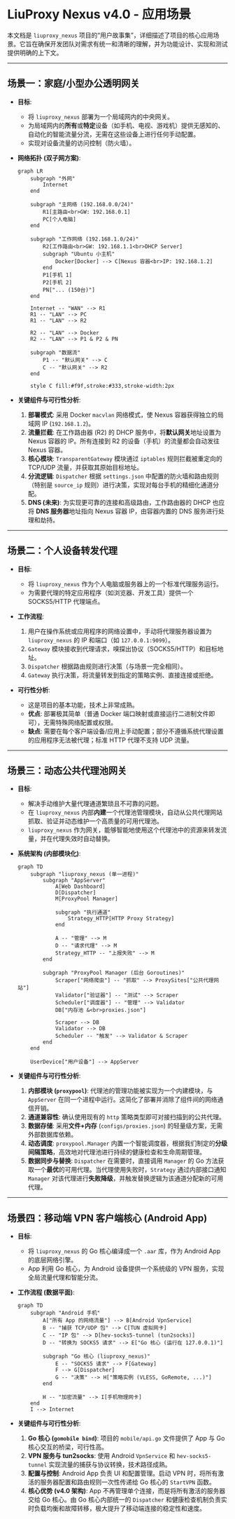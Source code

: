 # LiuProxy Nexus v4.0 - 应用场景

本文档是 `liuproxy_nexus` 项目的“用户故事集”，详细描述了项目的核心应用场景。它旨在确保开发团队对需求有统一和清晰的理解，并为功能设计、实现和测试提供明确的上下文。

---

## 场景一：家庭/小型办公透明网关

*   **目标**:
    *   将 `liuproxy_nexus` 部署为一个局域网内的中央网关。
    *   为局域网内的**所有**或**特定**设备（如手机、电视、游戏机）提供无感知的、自动化的智能流量分流，无需在这些设备上进行任何手动配置。
    *   实现对设备流量的访问控制（防火墙）。

*   **网络拓扑 (双子网方案)**:
    ```mermaid
    graph LR
        subgraph "外网"
            Internet
        end

        subgraph "主网络 (192.168.0.0/24)"
            R1[主路由<br>GW: 192.168.0.1]
            PC[个人电脑]
        end

        subgraph "工作网络 (192.168.1.0/24)"
            R2[工作路由<br>GW: 192.168.1.1<br>DHCP Server]
            subgraph "Ubuntu 小主机"
                Docker[Docker] --> C[Nexus 容器<br>IP: 192.168.1.2]
            end
            P1[手机 1]
            P2[手机 2]
            PN["... (150台)"]
        end
        
        Internet -- "WAN" --> R1
        R1 -- "LAN" --> PC
        R1 -- "LAN" --> R2
        
        R2 -- "LAN" --> Docker
        R2 -- "LAN" --> P1 & P2 & PN

        subgraph "数据流"
            P1 -- "默认网关" --> C
            C -- "默认网关" --> R2
        end

        style C fill:#f9f,stroke:#333,stroke-width:2px
    ```

*   **关键组件与可行性分析**:
    1.  **部署模式**: 采用 Docker `macvlan` 网络模式，使 Nexus 容器获得独立的局域网 IP (`192.168.1.2`)。
    2.  **流量拦截**: 在工作路由器 (R2) 的 DHCP 服务中，将**默认网关**地址设置为 Nexus 容器的 IP。所有连接到 R2 的设备（手机）的流量都会自动发往 Nexus 容器。
    3.  **核心模块**: `TransparentGateway` 模块通过 `iptables` 规则拦截被重定向的 TCP/UDP 流量，并获取其原始目标地址。
    4.  **分流逻辑**: `Dispatcher` 根据 `settings.json` 中配置的防火墙和路由规则（特别是 `source_ip` 规则）进行决策，实现对每台手机的精细化通道分配。
    5.  **DNS (未来)**: 为实现更可靠的连接和高级路由，工作路由器的 DHCP 也应将 **DNS 服务器**地址指向 Nexus 容器 IP，由容器内置的 DNS 服务进行处理和劫持。

---

## 场景二：个人设备转发代理

*   **目标**:
    *   将 `liuproxy_nexus` 作为个人电脑或服务器上的一个标准代理服务运行。
    *   为需要代理的特定应用程序（如浏览器、开发工具）提供一个 SOCKS5/HTTP 代理端点。

*   **工作流程**:
    1.  用户在操作系统或应用程序的网络设置中，手动将代理服务器设置为 `liuproxy_nexus` 的 IP 和端口（如 `127.0.0.1:9099`）。
    2.  `Gateway` 模块接收到代理请求，嗅探出协议（SOCKS5/HTTP）和目标地址。
    3.  `Dispatcher` 根据路由规则进行决策（与场景一完全相同）。
    4.  `Gateway` 执行决策，将流量转发到指定的策略实例、直接连接或拒绝。

*   **可行性分析**:
    *   这是项目的基本功能，技术上非常成熟。
    *   **优点**: 部署极其简单（普通 Docker 端口映射或直接运行二进制文件即可），无需特殊网络配置或权限。
    *   **缺点**: 需要在每个客户端设备/应用上手动配置；部分不遵循系统代理设置的应用程序无法被代理；标准 HTTP 代理不支持 UDP 流量。

---

## 场景三：动态公共代理池网关

*   **目标**:
    *   解决手动维护大量代理通道繁琐且不可靠的问题。
    *   在 `liuproxy_nexus` 内部**内建**一个代理池管理模块，自动从公共代理网站抓取、验证并动态维护一个高质量的可用代理池。
    *   `liuproxy_nexus` 作为网关，能够智能地使用这个代理池中的资源来转发流量，并在代理失效时自动替换。

*   **系统架构 (内部模块化)**:
    ```mermaid
    graph TD
        subgraph "liuproxy_nexus (单一进程)"
            subgraph "AppServer"
                A[Web Dashboard]
                D[Dispatcher]
                M[ProxyPool Manager]
                
                subgraph "执行通道"
                    Strategy_HTTP[HTTP Proxy Strategy]
                end

                A -- "管理" --> M
                D -- "请求代理" --> M
                Strategy_HTTP -- "上报失败" --> M
            end

            subgraph "ProxyPool Manager (后台 Goroutines)"
                Scraper["网络爬虫"] -- "抓取" --> ProxySites["公共代理网站"]
                Validator["验证器"] -- "测试" --> Scraper
                Scheduler["调度器"] -- "管理" --> Validator
                DB["内存池 &<br>proxies.json"]
                
                Scraper --> DB
                Validator --> DB
                Scheduler -- "触发" --> Validator & Scraper
            end
        end

        UserDevice["用户设备"] --> AppServer
    ```

*   **关键组件与可行性分析**:
    1.  **内部模块 (`proxypool`)**: 代理池的管理功能被实现为一个内建模块，与 `AppServer` 在同一个进程中运行。这简化了部署并消除了组件间的网络通信开销。
    2.  **通道兼容性**: 确认使用现有的 `http` 策略类型即可对接扫描到的公共代理。
    3.  **数据存储**: 采用**文件+内存** (`configs/proxies.json`) 的轻量级方案，无需外部数据库依赖。
    4.  **动态调度**: `proxypool.Manager` 内置一个智能调度器，根据我们制定的**分级间隔策略**，高效地对代理池进行持续的健康检查和生命周期管理。
    5.  **数据同步与替换**: `Dispatcher` 在需要时，直接调用 `Manager` 的 Go 方法获取一个**最优**的可用代理。当代理使用失败时，`Strategy` 通过内部接口通知 `Manager` 对该代理进行**失败降级**，并触发替换逻辑为该通道分配新的可用代理。
---

## 场景四：移动端 VPN 客户端核心 (Android App)

*   **目标**:
    *   将 `liuproxy_nexus` 的 Go 核心编译成一个 `.aar` 库，作为 Android App 的底层网络引擎。
    *   App 利用 Go 核心，为 Android 设备提供一个系统级的 VPN 服务，实现全局流量代理和智能分流。

*   **工作流程 (数据平面)**:
    ```mermaid
    graph TD
        subgraph "Android 手机"
            A["所有 App 的网络流量"] --> B[Android VpnService]
            B -- "捕获 TCP/UDP 包" --> C[TUN 虚拟网卡]
            C -- "IP 包" --> D[hev-socks5-tunnel (tun2socks)]
            D -- "转换为 SOCKS5 请求" --> E["Go 核心 (运行在 127.0.0.1)"]
            
            subgraph "Go 核心 (liuproxy_nexus)"
                E -- "SOCKS5 请求" --> F[Gateway]
                F --> G[Dispatcher]
                G -- "决策" --> H["策略实例 (VLESS, GoRemote, ...)"]
            end

            H -- "加密流量" --> I[手机物理网卡]
        end
        I --> Internet
    ```

*   **关键组件与可行性分析**:
    1.  **Go 核心 (`gomobile bind`)**: 项目的 `mobile/api.go` 文件提供了 App 与 Go 核心交互的桥梁，可行性高。
    2.  **VPN 服务与 tun2socks**: 使用 Android `VpnService` 和 `hev-socks5-tunnel` 实现流量的捕获与协议转换，技术路径成熟。
    3.  **配置与控制**: Android App 负责 UI 和配置管理。启动 VPN 时，将所有激活的服务器配置和路由规则一次性传递给 Go 核心的 `StartVPN` 函数。
    4.  **核心优势 (v4.0 架构)**: App 不再管理单个连接，而是将所有激活的服务器交给 Go 核心。由 Go 核心内部统一的 `Dispatcher` 和健康检查机制负责实时负载均衡和故障转移，极大提升了移动端连接的稳定性和速度。